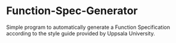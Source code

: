 # Function-Spec-Generator
Simple program to automatically generate a Function Specification according to the style guide provided by Uppsala University.

